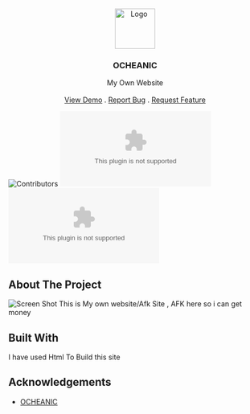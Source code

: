 <br/>
<p align="center">
  <a href="https://github.com/Discord-Haker-2321/Ocheanic.com">
    <img src="https://cdn.discordapp.com/attachments/891317805394325514/916997513762975754/Logo.jpg" alt="Logo" width="80" height="80">
  </a>

  <h3 align="center">OCHEANIC</h3>

  <p align="center">
    My Own Website
    <br/>
    <br/>
    <a href="https://oceanichost.xyz">View Demo</a>
    .
    <a href="https://github.com/Discord-Haker-2321/Ocheanic.com/issues">Report Bug</a>
    .
    <a href="https://github.com/Discord-Haker-2321/Ocheanic.com/issues">Request Feature</a>
  </p>
</p>

![Contributors](https://img.shields.io/github/contributors/Discord-Haker-2321/Ocheanic.comk?color=dark-green) ![Issues](https://img.shields.io/github/issues/Discord-Haker-2321/Ocheanic.com) ![License](https://img.shields.io/github/license/Discord-Haker-2321/Ocheanic.com) 

## About The Project

![Screen Shot](https://cdn.discordapp.com/attachments/891317805394325514/916997513762975754/Logo.jpg)
This is My own website/Afk Site ,  AFK here so i can get money 

## Built With

I have used Html To Build  this site

## Acknowledgements

* [OCHEANIC](https://oceanichost.xyz/)

